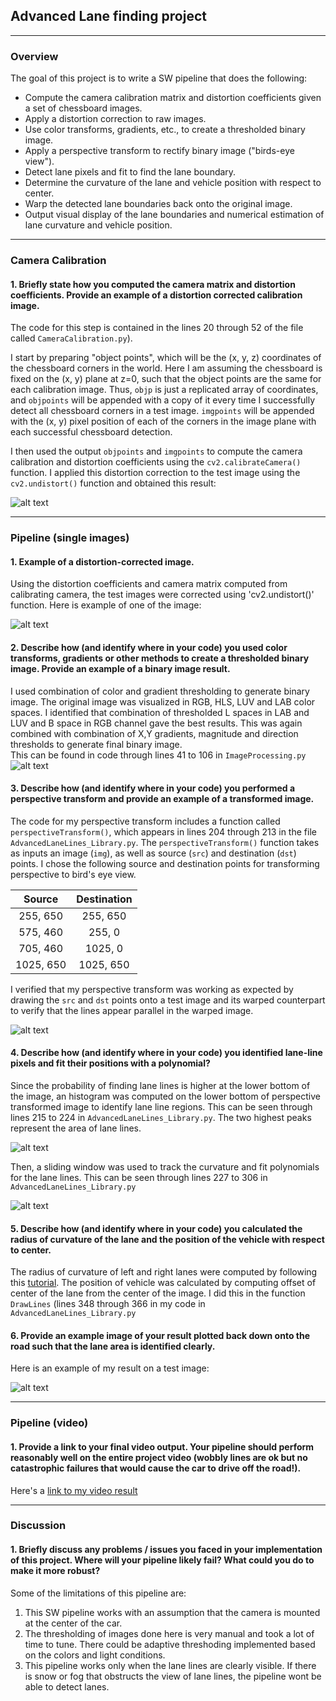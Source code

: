 ## Advanced Lane finding project

---

### Overview

The goal of this project is to write a SW pipeline that does the following:

* Compute the camera calibration matrix and distortion coefficients given a set of chessboard images.
* Apply a distortion correction to raw images.
* Use color transforms, gradients, etc., to create a thresholded binary image.
* Apply a perspective transform to rectify binary image ("birds-eye view").
* Detect lane pixels and fit to find the lane boundary.
* Determine the curvature of the lane and vehicle position with respect to center.
* Warp the detected lane boundaries back onto the original image.
* Output visual display of the lane boundaries and numerical estimation of lane curvature and vehicle position.

[//]: # (Image References)

[image1]: ./output_images/CameraCalibration/Figure_0.png "Undistorted"
[image2]: ./output_images/CameraCalibration/Figure_2.png "Road Undistorted"
[image3]: ./output_images/Thresholding/Final.png "Binary Example"
[image4]: ./output_images/LaneFinding_images/warped.png "Warp Example"
[image5]: ./output_images/LaneFinding_images/histogram.png "Histogram"
[image6]: ./output_images/LaneFinding_images/polyfit.png "Histogram"
[image7]: ./output_images/LaneFinding_images/Final.png "Output"
[video1]: ./Output_video.mp4 "Video"
---
### Camera Calibration

#### 1. Briefly state how you computed the camera matrix and distortion coefficients. Provide an example of a distortion corrected calibration image.

The code for this step is contained in the lines 20 through 52 of the file called `CameraCalibration.py`).  

I start by preparing "object points", which will be the (x, y, z) coordinates of the chessboard corners in the world. Here I am assuming the chessboard is fixed on the (x, y) plane at z=0, such that the object points are the same for each calibration image.  Thus, `objp` is just a replicated array of coordinates, and `objpoints` will be appended with a copy of it every time I successfully detect all chessboard corners in a test image.  `imgpoints` will be appended with the (x, y) pixel position of each of the corners in the image plane with each successful chessboard detection.  

I then used the output `objpoints` and `imgpoints` to compute the camera calibration and distortion coefficients using the `cv2.calibrateCamera()` function.  I applied this distortion correction to the test image using the `cv2.undistort()` function and obtained this result:

![alt text][image1]

---
### Pipeline (single images)

#### 1. Example of a distortion-corrected image.

Using the distortion coefficients and camera matrix computed from calibrating camera, the test images were corrected using 'cv2.undistort()' function. Here is example of one of the image:

![alt text][image2]

#### 2. Describe how (and identify where in your code) you used color transforms, gradients or other methods to create a thresholded binary image.  Provide an example of a binary image result.

I used combination of color and gradient thresholding to generate binary image. The original image was visualized in RGB, HLS, LUV and LAB color spaces. I identified that combination of thresholded L spaces in LAB and LUV and B space in RGB channel gave the best results. This was again combined with combination of X,Y gradients, magnitude and direction thresholds to generate final binary image.  
This can be found in code through lines 41 to 106 in `ImageProcessing.py`
![alt text][image3]

#### 3. Describe how (and identify where in your code) you performed a perspective transform and provide an example of a transformed image.

The code for my perspective transform includes a function called `perspectiveTransform()`, which appears in lines 204 through 213 in the file `AdvancedLaneLines_Library.py`.  The `perspectiveTransform()` function takes as inputs an image (`img`), as well as source (`src`) and destination (`dst`) points.  I chose the following source and destination points for transforming perspective to bird's eye view.

| Source        | Destination   |
|:-------------:|:-------------:|
| 255, 650      | 255, 650        |
| 575, 460      | 255, 0      |
| 705, 460     | 1025, 0      |
| 1025, 650      | 1025, 650        |

I verified that my perspective transform was working as expected by drawing the `src` and `dst` points onto a test image and its warped counterpart to verify that the lines appear parallel in the warped image.

![alt text][image4]

#### 4. Describe how (and identify where in your code) you identified lane-line pixels and fit their positions with a polynomial?

Since the probability of finding lane lines is higher at the lower bottom of the image, an histogram was computed on the lower bottom of perspective transformed image to identify lane line regions. This can be seen through lines 215 to 224 in `AdvancedLaneLines_Library.py`. The two highest peaks represent the area of lane lines.

![alt text][image5]

Then, a sliding window was used to track the curvature and fit polynomials for the lane lines. This can be seen through lines 227 to 306 in `AdvancedLaneLines_Library.py`

![alt text][image6]

#### 5. Describe how (and identify where in your code) you calculated the radius of curvature of the lane and the position of the vehicle with respect to center.

The radius of curvature of left and right lanes were computed by following this [tutorial](https://www.intmath.com/applications-differentiation/8-radius-curvature.php). The position of vehicle was calculated by computing offset of center of the lane from the center of the image. I did this in the function `DrawLines` (lines 348 through 366 in my code in `AdvancedLaneLines_Library.py`

#### 6. Provide an example image of your result plotted back down onto the road such that the lane area is identified clearly.

Here is an example of my result on a test image:

![alt text][image7]

---

### Pipeline (video)

#### 1. Provide a link to your final video output.  Your pipeline should perform reasonably well on the entire project video (wobbly lines are ok but no catastrophic failures that would cause the car to drive off the road!).

Here's a [link to my video result](./output_videos/Output_video.mp4)

---

### Discussion

#### 1. Briefly discuss any problems / issues you faced in your implementation of this project.  Where will your pipeline likely fail?  What could you do to make it more robust?

Some of the limitations of this pipeline are:
1. This SW pipeline works with an assumption that the camera is mounted at the center of the car.
2. The thresholding of images done here is very manual and took a lot of time to tune. There could be adaptive threshoding implemented based on the colors and light conditions.
3. This pipeline works only when the lane lines are clearly visible. If there is snow or fog that obstructs the view of lane lines, the pipeline wont be able to detect lanes.
